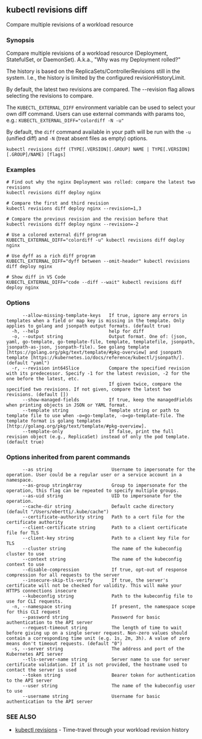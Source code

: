 ## kubectl revisions diff

Compare multiple revisions of a workload resource

### Synopsis

Compare multiple revisions of a workload resource (Deployment, StatefulSet, or DaemonSet).
A.k.a., "Why was my Deployment rolled?"

The history is based on the ReplicaSets/ControllerRevisions still in the system. I.e., the history is limited by the
configured revisionHistoryLimit.

By default, the latest two revisions are compared. The --revision flag allows selecting the revisions to compare.

The `KUBECTL_EXTERNAL_DIFF` environment variable can be used to select your own diff command. Users can use external
commands with params too, e.g.: `KUBECTL_EXTERNAL_DIFF="colordiff -N -u"`

By default, the `diff` command available in your path will be run with the `-u` (unified diff) and `-N` (treat absent
files as empty) options.

```
kubectl revisions diff (TYPE[.VERSION][.GROUP] NAME | TYPE[.VERSION][.GROUP]/NAME) [flags]
```

### Examples

```
# Find out why the nginx Deployment was rolled: compare the latest two revisions
kubectl revisions diff deploy nginx

# Compare the first and third revision
kubectl revisions diff deploy nginx --revision=1,3

# Compare the previous revision and the revision before that
kubectl revisions diff deploy nginx --revision=-2

# Use a colored external diff program
KUBECTL_EXTERNAL_DIFF="colordiff -u" kubectl revisions diff deploy nginx

# Use dyff as a rich diff program
KUBECTL_EXTERNAL_DIFF="dyff between --omit-header" kubectl revisions diff deploy nginx

# Show diff in VS Code
KUBECTL_EXTERNAL_DIFF="code --diff --wait" kubectl revisions diff deploy nginx

```

### Options

```
      --allow-missing-template-keys   If true, ignore any errors in templates when a field or map key is missing in the template. Only applies to golang and jsonpath output formats. (default true)
  -h, --help                          help for diff
  -o, --output string                 Output format. One of: (json, yaml, go-template, go-template-file, template, templatefile, jsonpath, jsonpath-as-json, jsonpath-file). See golang template [https://golang.org/pkg/text/template/#pkg-overview] and jsonpath template [https://kubernetes.io/docs/reference/kubectl/jsonpath/]. (default "yaml")
  -r, --revision int64Slice           Compare the specified revision with its predecessor. Specify -1 for the latest revision, -2 for the one before the latest, etc.
                                      If given twice, compare the specified two revisions. If not given, compare the latest two revisions. (default [])
      --show-managed-fields           If true, keep the managedFields when printing objects in JSON or YAML format.
      --template string               Template string or path to template file to use when -o=go-template, -o=go-template-file. The template format is golang templates [http://golang.org/pkg/text/template/#pkg-overview].
      --template-only                 If false, print the full revision object (e.g., ReplicaSet) instead of only the pod template. (default true)
```

### Options inherited from parent commands

```
      --as string                      Username to impersonate for the operation. User could be a regular user or a service account in a namespace.
      --as-group stringArray           Group to impersonate for the operation, this flag can be repeated to specify multiple groups.
      --as-uid string                  UID to impersonate for the operation.
      --cache-dir string               Default cache directory (default "/Users/ebertti/.kube/cache")
      --certificate-authority string   Path to a cert file for the certificate authority
      --client-certificate string      Path to a client certificate file for TLS
      --client-key string              Path to a client key file for TLS
      --cluster string                 The name of the kubeconfig cluster to use
      --context string                 The name of the kubeconfig context to use
      --disable-compression            If true, opt-out of response compression for all requests to the server
      --insecure-skip-tls-verify       If true, the server's certificate will not be checked for validity. This will make your HTTPS connections insecure
      --kubeconfig string              Path to the kubeconfig file to use for CLI requests.
  -n, --namespace string               If present, the namespace scope for this CLI request
      --password string                Password for basic authentication to the API server
      --request-timeout string         The length of time to wait before giving up on a single server request. Non-zero values should contain a corresponding time unit (e.g. 1s, 2m, 3h). A value of zero means don't timeout requests. (default "0")
  -s, --server string                  The address and port of the Kubernetes API server
      --tls-server-name string         Server name to use for server certificate validation. If it is not provided, the hostname used to contact the server is used
      --token string                   Bearer token for authentication to the API server
      --user string                    The name of the kubeconfig user to use
      --username string                Username for basic authentication to the API server
```

### SEE ALSO

* [kubectl revisions](kubectl_revisions.md)	 - Time-travel through your workload revision history

